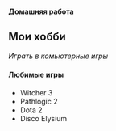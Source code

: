#### Домашняя работа ####
## Мои хобби ##
*Играть в комьютерные игры*
#### Любимые игры ####
* Witcher 3
* Pathlogic 2
* Dota 2
* Disco Elysium
